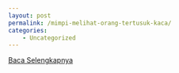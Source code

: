 ```yaml
---
layout: post
permalink: /mimpi-melihat-orang-tertusuk-kaca/
categories:
    - Uncategorized
---
```


[Baca Selengkapnya](/02)